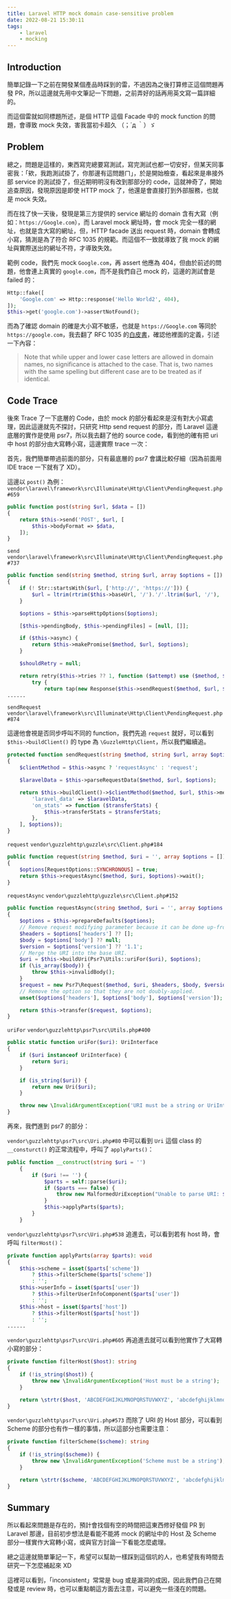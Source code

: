 ```yaml
---
title: Laravel HTTP mock domain case-sensitive problem
date: 2022-08-21 15:30:11
tags:
    - laravel
    - mocking
---
```


## Introduction

簡單記錄一下之前在開發某個產品時踩到的雷，不過因為之後打算修正這個問題再發 PR，所以這邊就先用中文筆記一下問題，之前弄好的話再用英文寫一篇詳細的。

而這個雷就如同標題所述，是個 HTTP 這個 Facade 中的 mock function 的問題，會導致 mock 失效，害我當初卡超久 （；´д ｀）ゞ

<!-- more -->

## Problem

總之，問題是這樣的，東西寫完總要寫測試，寫完測試也都一切安好，但某天同事密我：「欸，我跑測試掛了，你那邊有這問題ㄇ」，於是開始檢查，看起來是串接外部 service 的測試掛了，但近期明明沒有改到那部分的 code，這就神奇了，開始追查原因，發現原因是即使 HTTP mock 了，他還是會直接打到外部服務，也就是 mock 失效。

而在找了快一天後，發現是第三方提供的 service 網址的 domain 含有大寫（例如：`https://Google.com`），而 Laravel mock 網址時，會 mock 完全一樣的網址，也就是含大寫的網址，但，HTTP facade 送出 request 時，domain 會轉成小寫，猜測是為了符合 RFC 1035 的規範。而這個不一致就導致了我 mock 的網址與實際送出的網址不符，才導致失效。

範例 code，我們先 mock `Google.com`，再 assert 他應為 404，但由於前述的問題，他會連上真實的 `google.com`，而不是我們自己 mock 的，這邊的測試會是 failed 的：

```php
Http::fake([
    'Google.com' => Http::response('Hello World2', 404),
]);
$this->get('google.com')->assertNotFound();
```

而為了確認 domain 的確是大小寫不敏感，也就是 `https://Google.com` 等同於 `https://google.com`，我去翻了 RFC 1035 的[白皮書](https://www.rfc-editor.org/rfc/rfc1035)，確認他裡面的定義，引述一下內容：

> Note that while upper and lower case letters are allowed in domain
> names, no significance is attached to the case. That is, two names with
> the same spelling but different case are to be treated as if identical.

## Code Trace

後來 Trace 了一下底層的 Code，由於 mock 的部分看起來是沒有對大小寫處理，因此這邊就先不探討，只研究 Http send request 的部分，而 Laravel 這邊底層的實作是使用 psr7，所以我去翻了他的 source code，看到他的確有把 uri 中 host 的部分由大寫轉小寫，這邊實際 trace 一次：

首先，我們簡單帶過前面的部分，只有最底層的 psr7 會講比較仔細（因為前面用 IDE trace 一下就有了 XD）。

這邊以 `post()` 為例：
`vendor\laravel\framework\src\Illuminate\Http\Client\PendingRequest.php#659`

```php
public function post(string $url, $data = [])
{
    return $this->send('POST', $url, [
        $this->bodyFormat => $data,
    ]);
}
```

`send`
`vendor\laravel\framework\src\Illuminate\Http\Client\PendingRequest.php#737`

```php
public function send(string $method, string $url, array $options = [])
{
    if (! Str::startsWith($url, ['http://', 'https://'])) {
        $url = ltrim(rtrim($this->baseUrl, '/').'/'.ltrim($url, '/'), '/');
    }

    $options = $this->parseHttpOptions($options);

    [$this->pendingBody, $this->pendingFiles] = [null, []];

    if ($this->async) {
        return $this->makePromise($method, $url, $options);
    }

    $shouldRetry = null;

    return retry($this->tries ?? 1, function ($attempt) use ($method, $url, $options, &$shouldRetry) {
        try {
            return tap(new Response($this->sendRequest($method, $url, $options)), function ($response) use ($attempt, &$shouldRetry) {
......
```

`sendRequest`
`vendor\laravel\framework\src\Illuminate\Http\Client\PendingRequest.php#874`

這邊他會視是否同步呼叫不同的 function，我們先追 `request` 就好，可以看到 `$this->buildClient()` 的 type 為 `\GuzzleHttp\Client`，所以我們繼續追。

```php
protected function sendRequest(string $method, string $url, array $options = [])
{
    $clientMethod = $this->async ? 'requestAsync' : 'request';

    $laravelData = $this->parseRequestData($method, $url, $options);

    return $this->buildClient()->$clientMethod($method, $url, $this->mergeOptions([
        'laravel_data' => $laravelData,
        'on_stats' => function ($transferStats) {
            $this->transferStats = $transferStats;
        },
    ], $options));
}
```

`request`
`vendor\guzzlehttp\guzzle\src\Client.php#184`

```php
public function request(string $method, $uri = '', array $options = []): ResponseInterface
{
    $options[RequestOptions::SYNCHRONOUS] = true;
    return $this->requestAsync($method, $uri, $options)->wait();
}
```

`requestAsync`
`vendor\guzzlehttp\guzzle\src\Client.php#152`

```php
public function requestAsync(string $method, $uri = '', array $options = []): PromiseInterface
{
    $options = $this->prepareDefaults($options);
    // Remove request modifying parameter because it can be done up-front.
    $headers = $options['headers'] ?? [];
    $body = $options['body'] ?? null;
    $version = $options['version'] ?? '1.1';
    // Merge the URI into the base URI.
    $uri = $this->buildUri(Psr7\Utils::uriFor($uri), $options);
    if (\is_array($body)) {
        throw $this->invalidBody();
    }
    $request = new Psr7\Request($method, $uri, $headers, $body, $version);
    // Remove the option so that they are not doubly-applied.
    unset($options['headers'], $options['body'], $options['version']);

    return $this->transfer($request, $options);
}
```

`uriFor`
`vendor\guzzlehttp\psr7\src\Utils.php#400`

```php
public static function uriFor($uri): UriInterface
{
    if ($uri instanceof UriInterface) {
        return $uri;
    }

    if (is_string($uri)) {
        return new Uri($uri);
    }

    throw new \InvalidArgumentException('URI must be a string or UriInterface');
}
```

再來，我們進到 psr7 的部分：

`vendor\guzzlehttp\psr7\src\Uri.php#80` 中可以看到 `Uri` 這個 class 的 `__consturct()` 的正常流程中，呼叫了 `applyParts()`：

```php
public function __construct(string $uri = '')
    {
        if ($uri !== '') {
            $parts = self::parse($uri);
            if ($parts === false) {
                throw new MalformedUriException("Unable to parse URI: $uri");
            }
            $this->applyParts($parts);
        }
    }
```

`vendor\guzzlehttp\psr7\src\Uri.php#538`
追進去，可以看到若有 host 時，會呼叫 `filterHost()`：

```php
private function applyParts(array $parts): void
{
    $this->scheme = isset($parts['scheme'])
        ? $this->filterScheme($parts['scheme'])
        : '';
    $this->userInfo = isset($parts['user'])
        ? $this->filterUserInfoComponent($parts['user'])
        : '';
    $this->host = isset($parts['host'])
        ? $this->filterHost($parts['host'])
        : '';
......
```

`vendor\guzzlehttp\psr7\src\Uri.php#605`
再追進去就可以看到他實作了大寫轉小寫的部分：

```php
private function filterHost($host): string
{
    if (!is_string($host)) {
        throw new \InvalidArgumentException('Host must be a string');
    }

    return \strtr($host, 'ABCDEFGHIJKLMNOPQRSTUVWXYZ', 'abcdefghijklmnopqrstuvwxyz');
}
```

`vendor\guzzlehttp\psr7\src\Uri.php#573`
而除了 URI 的 Host 部分，可以看到 Scheme 的部分也有作一樣的事情，所以這部分也需要注意：

```php
private function filterScheme($scheme): string
{
    if (!is_string($scheme)) {
        throw new \InvalidArgumentException('Scheme must be a string');
    }

    return \strtr($scheme, 'ABCDEFGHIJKLMNOPQRSTUVWXYZ', 'abcdefghijklmnopqrstuvwxyz');
}
```

## Summary

所以看起來問題是存在的，預計會找個有空的時間把這東西修好發個 PR 到 Laravel 那邊，目前初步想法是看能不能將 mock 的網址中的 Host 及 Scheme 部分一樣實作大寫轉小寫，或與官方討論一下看能怎麼處理。

總之這邊就簡單筆記一下，希望可以幫助一樣踩到這個坑的人，也希望我有時間去研究一下怎麼補起來 XD

這裡可以看到，「inconsistent」常常是 bug 或是漏洞的成因，因此我們自己在開發或是 review 時，也可以重點朝這方面去注意，可以避免一些淺在的問題。
